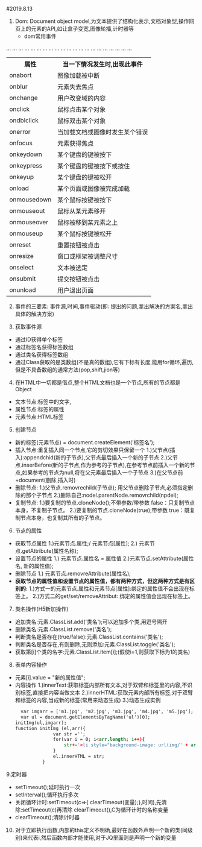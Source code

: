 #2019.8.13
1. Dom: Document object model,为文本提供了结构化表示,文档对象型,操作网页上的元素的API,如让盒子变宽,图像轮播,计时器等
   - dom常用事件
<table>
	<tr>
		<th>属性</th>
        <th>当一下情况发生时,出现此事件</th>
		...
	</tr>
	<tr>
		<td>onabort</td>
        <td>图像加载被中断</td>
		...
	</tr>
    <tr>
		<td>onblur</td>
        <td>元素失去焦点</td>
		...
	</tr>
    <tr>
		<td>onchange</td>
        <td>用户改变域的内容</td>
		...
	</tr>
    <tr>
<td>onclick</td>
<td>鼠标点击某个对象</td>
...
</tr>
<tr>
<td>ondblclick</td>
<td>鼠标双击某个对象</td>
...
</tr>
<tr>
<td>onerror</td>
<td>当加载文档或图像时发生某个错误</td>
...
</tr>
<tr>
<td>onfocus</td>
<td>元素获得焦点</td>
...
</tr>
<tr>
<td>onkeydown</td>
<td>某个键盘的键被按下</td>
...
</tr>
	<tr>
<td>onkeypress</td>
<td>某个键盘的键被按下或按住</td>
...
</tr>
<tr>
<td>onkeyup</td>
<td>某个键盘的键被松开</td>
...
</tr>
<tr>
<td>onload</td>
<td>某个页面或图像被完成加载</td>
...
</tr>
    <tr>
		<td>onmousedown</td>
        <td>某个鼠标按键被按下</td>
		...
	</tr>
    <tr>
		<td>onmouseout</td>
        <td>鼠标从某元素移开</td>
		...
	</tr>
    <tr>
		<td>onmouseover</td>
        <td>鼠标被移到某元素之上</td>
		...
	</tr>
    <tr>
		<td>onmouseup</td>
        <td>某个鼠标按键被松开</td>
		...
	</tr>
    <tr>
		<td>onreset</td>
        <td>重置按钮被点击</td>
		...
	</tr>
    <tr>
		<td>onresize</td>
        <td>窗口或框架被调整尺寸</td>
		...
	</tr>
    <tr>
		<td>onselect</td>
        <td>文本被选定</td>
		...
	</tr>
    <tr>
		<td>onsubmit</td>
        <td>提交按钮被点击</td>
		...
	</tr>
    <tr>
		<td>onunload</td>
        <td>用户退出页面</td>
		...
	</tr>

</table>

2. 事件的三要素: 事件源,时间,事件驱动(即: 提出的问题,拿出解决的方案名,拿出具体的解决方案)
   
3. 获取事件源
 - 通过ID获得单个标签
 - 通过标签名获得标签数组
 - 通过类名获得标签数组
 - 通过Class获取的是类数组(不是真的数组),它有下标有长度,能用for循环,遍历,但是不具备数组的通常方法(pop,shift,jion等)
4. 在HTML中一切都是借点,整个HTML文档也是一个节点,所有的节点都是Object 
- 文本节点:标签中的文字,
- 属性节点:标签的属性
- 元素节点:HTML标签
5. 创建节点
- 新的标签(元素节点) = document.createElement('标签名');
- 插入节点:重复插入同一个节点,它的剪切效果只保留一个
  1.)父节点(插入):appendchid(新的子节点),父节点最后插入一个新的子节点
  2.)父节点.inserBefore(新的子节点,作为参考的子节点),在参考节点前插入一个新的节点,如果参考的节点为null,将在父元素最后插入一个子节点
  3.)在父节点前+document(删除,插入时)
- 删除节点:
  1.)父节点.removrechild(子节点); 用父节点删除子节点,必须指定删除的那个子节点
  2.)删除自己:nodel.parentNode.removrchild(npdel);
- 复制节点:
  1.)要复制的节点.cloneNode();不带参数/带参数 false：只复制节点本身，不复制子节点。
  2.)要复制的节点.cloneNode(true);带参数 true：既复制节点本身，也复制其所有的子节点。
6. 节点的属性
- 获取节点属性
1.)元素节点.属性;/ 元素节点[属性];
2.) 元素节点.getAttribute(属性名称);
- 设置节点的属性
  1.) 元素节点.属性名 = 属性值
  2.)元素节点.setAttribute(属性名, 新的属性值);
- 删除节点
  1.) 元素节点.removreAttribute(属性名);
 - <strong>获取节点的属性值和设置节点的属性值，都有两种方式，但这两种方式是有区别的:</strong>
1.)方式一的元素节点.属性和元素节点[属性]:绑定的属性值不会出现在标签上。
2.)方式二的get/set/removeAttribut: 绑定的属性值会出现在标签上。

7. 类名操作(H5新加操作)
- 追加类名:元素.ClassList.add('类名');可以追加多个类,用逗号隔开
- 删除类名:元素.ClassList.remove('类名');
- 判断类名是否存在(true/false):元素.ClassList.contains('类名');
- 判断类名是否存在,有则删除,无则添加:元素.ClassList.toggle('类名');
- 获取第[i]个类的名字:元素.ClassList.item[i];(假使i=1,则获取下标为1的类名)
8. 表单内容操作
- 元素[i].value = "新的属性值";
- 内容操作
  1.)innerText:获取标签内部所有文本,对于双臂和标签里的内容,不识别标签,直接把内容当做文本
  2.)innerHTML:获取元素内部所有标签,对于双臂和标签的内容,当成新的标签(常用来动态生成)
  3.)动态生成实例
  ```html
    var imgarr = ['m1.jpg', 'm2.jpg', 'm3.jpg', 'm4.jpg', 'm5.jpg'];
	var ul = document.getElementsByTagName('ul')[0];
  initImg(ul,imgarr);
  function initImg (el,arr){
				var str ='';
				for(var i = 0; i<arr.length; i++){
					str+='<li style="background-image: url(img/' + arr[i] +')"></li>';
				}
				el.innerHTML = str;
			}
  ```
9.定时器
- setTimeout();延时执行一次
- setInterval();循环执行多次
- 关闭循环计时:setTimeout(c=>{
  clearTimeout(变量);},时间),先清除:setTimeout(c)再清除  clearTimeout(),C为循环计时的名称变量
 - clearTimeout();清除计时器
  
10.  对于立即执行函数,内部的this定义不明确,最好在函数外声明一个新的类(同级别)来代表i,然后函数内部才能使用,对于JQ里面则是声明一个新的变量